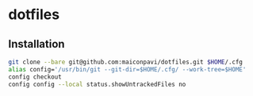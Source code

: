 # dotfiles

## Installation

```bash
git clone --bare git@github.com:maiconpavi/dotfiles.git $HOME/.cfg
alias config='/usr/bin/git --git-dir=$HOME/.cfg/ --work-tree=$HOME'
config checkout
config config --local status.showUntrackedFiles no
```
